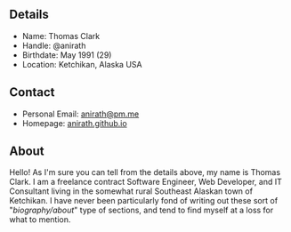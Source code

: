 [//]: # (Section 1: Details)
## Details
- Name: Thomas Clark
- Handle: @anirath
- Birthdate: May 1991 (29)
- Location: Ketchikan, Alaska USA

[//]: # (Section 2: Contact)
## Contact
- Personal Email: anirath@pm.me
- Homepage: [anirath.github.io][home]

[//]: # (Section 3: About)
## About
Hello! As I'm sure you can tell from the details above, my name is Thomas Clark. I am a freelance contract Software Engineer, Web Developer, and IT Consultant living in the somewhat rural Southeast Alaskan town of Ketchikan. I have never been particularly fond of writing out these sort of "_biography/about_" type of sections, and tend to find myself at a loss for what to mention.

[//]: # (References:)
[home]: https://anirath.github.io/
[ntwk]: https://anirath.github.io/maarekhet/
